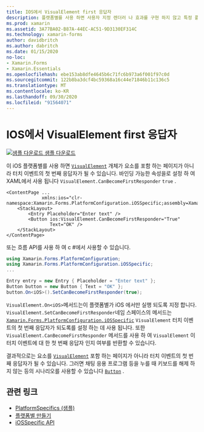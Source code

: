 ```yaml
---
title: IOS에서 VisualElement first 응답자
description: 플랫폼별를 사용 하면 사용자 지정 렌더러 나 효과를 구현 하지 않고 특정 플랫폼 에서만 사용할 수 있는 기능을 사용할 수 있습니다. 이 문서에서는 VisualElement 개체가 터치 이벤트의 첫 번째 응답자가 될 수 있도록 하는 iOS 플랫폼별를 사용 하는 방법을 설명 합니다.
ms.prod: xamarin
ms.assetid: 3A77BA02-B87A-44EC-AC51-9D3130EF314C
ms.technology: xamarin-forms
author: davidbritch
ms.author: dabritch
ms.date: 01/15/2020
no-loc:
- Xamarin.Forms
- Xamarin.Essentials
ms.openlocfilehash: ebe153ab8dfe4645b6c71fc6b973a6f001f97c0d
ms.sourcegitcommit: 122b8ba3dcf4bc59368a16c44e71846b11c136c5
ms.translationtype: MT
ms.contentlocale: ko-KR
ms.lasthandoff: 09/30/2020
ms.locfileid: "91564071"
---
```

# <a name="visualelement-first-responder-on-ios"></a>IOS에서 VisualElement first 응답자

[![샘플 다운로드](~/media/shared/download.png) 샘플 다운로드](https://docs.microsoft.com/samples/xamarin/xamarin-forms-samples/userinterface-platformspecifics)

이 iOS 플랫폼별를 사용 하면 [`VisualElement`](xref:Xamarin.Forms.VisualElement) 개체가 요소를 포함 하는 페이지가 아니라 터치 이벤트의 첫 번째 응답자가 될 수 있습니다. 바인딩 가능한 속성을로 설정 하 여 XAML에서 사용 됩니다 `VisualElement.CanBecomeFirstResponder` `true` .

```xaml
<ContentPage ...
             xmlns:ios="clr-namespace:Xamarin.Forms.PlatformConfiguration.iOSSpecific;assembly=Xamarin.Forms.Core">
    <StackLayout>
        <Entry Placeholder="Enter text" />
        <Button ios:VisualElement.CanBecomeFirstResponder="True"
                Text="OK" />
    </StackLayout>
</ContentPage>
```

또는 흐름 API를 사용 하 여 c #에서 사용할 수 있습니다.

```csharp
using Xamarin.Forms.PlatformConfiguration;
using Xamarin.Forms.PlatformConfiguration.iOSSpecific;
...

Entry entry = new Entry { Placeholder = "Enter text" };
Button button = new Button { Text = "OK" };
button.On<iOS>().SetCanBecomeFirstResponder(true);
```

`VisualElement.On<iOS>`메서드는이 플랫폼별가 iOS 에서만 실행 되도록 지정 합니다. `VisualElement.SetCanBecomeFirstResponder`네임 스페이스의 메서드는 [`Xamarin.Forms.PlatformConfiguration.iOSSpecific`](xref:Xamarin.Forms.PlatformConfiguration.iOSSpecific) `VisualElement` 터치 이벤트의 첫 번째 응답자가 되도록를 설정 하는 데 사용 됩니다. 또한 `VisualElement.CanBecomeFirstResponder` 메서드를 사용 하 여 `VisualElement` 이 터치 이벤트에 대 한 첫 번째 응답자 인지 여부를 반환할 수 있습니다.

결과적으로는 요소를 [`VisualElement`](xref:Xamarin.Forms.VisualElement) 포함 하는 페이지가 아니라 터치 이벤트의 첫 번째 응답자가 될 수 있습니다. 그러면 채팅 응용 프로그램 등을 누를 때 키보드를 해제 하지 않는 등의 시나리오를 사용할 수 있습니다 [`Button`](xref:Xamarin.Forms.Button) .

## <a name="related-links"></a>관련 링크

- [PlatformSpecifics (샘플)](/samples/xamarin/xamarin-forms-samples/userinterface-platformspecifics)
- [플랫폼별 만들기](~/xamarin-forms/platform/platform-specifics/index.md#creating-platform-specifics)
- [iOSSpecific API](xref:Xamarin.Forms.PlatformConfiguration.iOSSpecific)